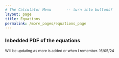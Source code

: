```yaml
---
# The Calculator Menu		-- turn into buttons?
layout: page
title: Equations
permalink: /more_pages/equations_page
---
```


### Inbedded PDF of the equations

<sub>Will be updating as more is added or when I remember. 16/05/24</sub>

<object data="{{ site.url }}{{ site.baseurl }}/assets/pdf/Calculator_Equations.pdf" width="1000" height="1000" type="application/pdf"></object>